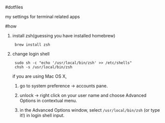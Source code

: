 #dotfiles

my settings for terminal related apps

#how

1. install zsh(guessing you have installed homebrew)

        brew install zsh
        
2. change login shell

        sudo sh -c "echo '/usr/local/bin/zsh' >> /etc/shells"
        chsh -s /usr/local/bin/zsh
    
    if you are using Mac OS X, 
    
    1. go to system preference -> accounts pane.
    
    2. unlock -> right click on your user name and choose Advanced Options in contextual menu.
    
    3. in the Advanced Options window, select `/usr/local/bin/zsh` (or type it!) in login shell input. 